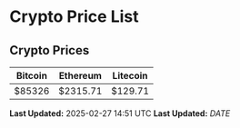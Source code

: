 # Crypto Price List

## Crypto Prices
| Bitcoin | Ethereum | Litecoin |
| ------- | -------- | -------- |
| $85326 | $2315.71 | $129.71 |
**Last Updated:** 2025-02-27 14:51 UTC
**Last Updated:** $DATE$
